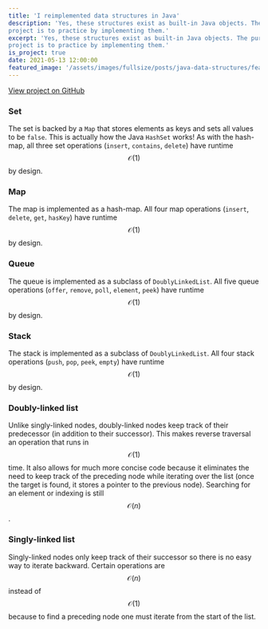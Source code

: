 ```yaml
---
title: 'I reimplemented data structures in Java'
description: 'Yes, these structures exist as built-in Java objects. The purpose of this
project is to practice by implementing them.'
excerpt: 'Yes, these structures exist as built-in Java objects. The purpose of this
project is to practice by implementing them.'
is_project: true
date: 2021-05-13 12:00:00
featured_image: '/assets/images/fullsize/posts/java-data-structures/feat.jpg'
---
```


<a href="https://github.com/thomasbreydo/java-data-structures" class="button button--medium">View project on GitHub</a>

### Set

The set is backed by a `Map` that stores elements as keys and sets all values to
be `false`. This is actually how the Java `HashSet` works! As with the hash-map,
all three set operations (`insert`, `contains`, `delete`) have runtime $$\mathcal O(1)$$ by
design.

### Map

The map is implemented as a hash-map. All four map operations
(`insert`, `delete`, `get`, `hasKey`) have runtime $$\mathcal O(1)$$
by design.

### Queue

The queue is implemented as a subclass of `DoublyLinkedList`. All five queue
operations (`offer`, `remove`, `poll`, `element`, `peek`)
have runtime $$\mathcal O(1)$$ by design.

### Stack

The stack is implemented as a subclass of `DoublyLinkedList`. All four stack
operations (`push`, `pop`, `peek`, `empty`)
have runtime $$\mathcal O(1)$$ by design.

### Doubly-linked list

Unlike singly-linked nodes, doubly-linked nodes keep track of their
predecessor (in addition to their successor). This makes reverse traversal an
operation that runs in $$\mathcal O(1)$$ time. It also allows for much more concise code
because it eliminates the need to keep track of the preceding node while
iterating over the list (once the target is found, it stores a pointer to the
previous node). Searching for an element or indexing is still $$\mathcal O(n)$$.

### Singly-linked list

Singly-linked nodes only keep track of their successor so there is no easy way
to iterate backward. Certain operations are $$\mathcal O(n)$$ instead of $$\mathcal O(1)$$ because to find
a preceding node one must iterate from the start of the list.